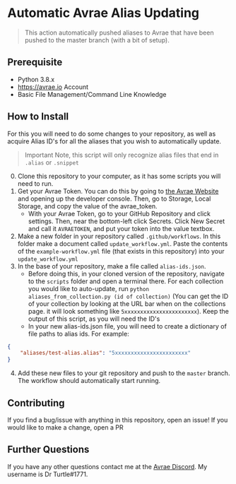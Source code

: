 
Automatic Avrae Alias Updating
=============================

> This action automatically pushed aliases to Avrae that have been pushed to the master branch (with a bit of setup).

Prerequisite
-----------
* Python 3.8.x
* https://avrae.io Account
* Basic File Management/Command Line Knowledge

How to Install
-----------------

For this you will need to do some changes to your repository, as well as acquire Alias ID's for all the aliases that you wish to automatically update.

> Important Note, this script will only recognize alias files that end in `.alias` or `.snippet`

0. Clone this repository to your computer, as it has some scripts you will need to run.
1. Get your Avrae Token. You can do this by going to [the Avrae Website](https://avrae.io) and opening up the developer console. Then, go to Storage, Local Storage, and copy the value of the avrae_token.
	* With your Avrae Token, go to your GitHub Repository and click settings. Then, near the bottom-left click Secrets. Click New Secret and call it `AVRAETOKEN`, and put your token into the value textbox.
2. Make a new folder in your repository called `.github/workflows`. In this folder make a document called `update_workflow.yml`. Paste the contents of the `example-workflow.yml` file (that exists in this repository) into your `update_workflow.yml`
3. In the base of your repository, make a file called `alias-ids.json`.
    * Before doing this, in your cloned version of the repository, navigate to the `scripts` folder and open a terminal there. For each collection you would like to auto-update, run `python aliases_from_collection.py (id of collection)` (You can get the ID of your collection by looking at the URL bar when on the collections page. it will look something like `5xxxxxxxxxxxxxxxxxxxxxxx`). Keep the output of this script, as you will need the ID's
    * In your new alias-ids.json file, you will need to create a dictionary of file paths to alias ids. For example:
```json
{
    "aliases/test-alias.alias": "5xxxxxxxxxxxxxxxxxxxxxxx"
}
```
4. Add these new files to your git repository and push to the `master` branch. The workflow should automatically start running.


Contributing
------------
If you find a bug/issue with anything in this repository, open an issue! If you would like to make a change, open a PR

Further Questions
-----------------
If you have any other questions contact me at the [Avrae Discord](https://support.avrae.io). My username is Dr Turtle#1771.
